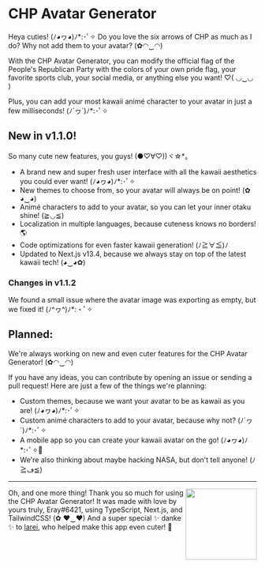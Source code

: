 # **CHP Avatar Generator**

Heya cuties! (ﾉ◕ヮ◕)ﾉ*:･ﾟ✧ Do you love the six arrows of CHP as much as I do? Why not add them to your avatar? (✿◠‿◠)

With the CHP Avatar Generator, you can modify the official flag of the People's Republican Party with the colors of your own pride flag, your favorite sports club, your social media, or anything else you want! ♡( ◡‿◡ )

Plus, you can add your most kawaii animé character to your avatar in just a few milliseconds! (ﾉ´ヮ´)ﾉ*:･ﾟ✧

## **New in v1.1.0!**

So many cute new features, you guys! (●♡∀♡))ヾ☆*。

- A brand new and super fresh user interface with all the kawaii aesthetics you could ever want! (ﾉ◕ヮ◕)ﾉ*:･ﾟ✧
- New themes to choose from, so your avatar will always be on point! (✿ ◕‿◕)
- Animé characters to add to your avatar, so you can let your inner otaku shine! (≧◡≦)
- Localization in multiple languages, because cuteness knows no borders! 🌎
- Code optimizations for even faster kawaii generation! (ﾉ≧∀≦)ﾉ
- Updated to Next.js v13.4, because we always stay on top of the latest kawaii tech! (◕‿◕✿)

### Changes in v1.1.2

We found a small issue where the avatar image was exporting as empty, but we fixed it! (ﾉ^ヮ^)ﾉ*:・ﾟ✧

## **Planned:**

We're always working on new and even cuter features for the CHP Avatar Generator! (✿◠‿◠)

If you have any ideas, you can contribute by opening an issue or sending a pull request! Here are just a few of the things we're planning:

- Custom themes, because we want your avatar to be as kawaii as you are! (ﾉ◕ヮ◕)ﾉ*:･ﾟ✧
- Custom animé characters to add to your avatar, because why not? (ﾉ´ヮ´)ﾉ*:･ﾟ✧
- A mobile app so you can create your kawaii avatar on the go! (ﾉ◕ヮ◕)ﾉ*:･ﾟ✧📱
- We're also thinking about maybe hacking NASA, but don't tell anyone! (ﾉ≧ڡ≦)

----
<a href="https://github.com/Eray6421/"><img src="https://cdn.upload.systems/uploads/HORxCvLL.png" align="right" style="width: 15vw" /></a>

Oh, and one more thing! Thank you so much for using the CHP Avatar Generator! It was made with love by yours truly, Eray#6421, using TypeScript, Next.js, and TailwindCSS! (✿ ♥‿♥) And a super special ✨ danke ✨ to [larei](https://github.com/lareithen), who helped make this app even cuter! 💖
